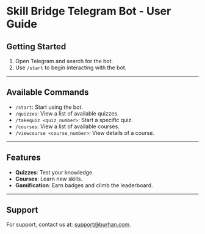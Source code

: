 # Skill Bridge Telegram Bot - User Guide

## Getting Started
1. Open Telegram and search for the bot.
2. Use `/start` to begin interacting with the bot.

---

## Available Commands
- `/start`: Start using the bot.
- `/quizzes`: View a list of available quizzes.
- `/takequiz <quiz_number>`: Start a specific quiz.
- `/courses`: View a list of available courses.
- `/viewcourse <course_number>`: View details of a course.

---

## Features
- **Quizzes**: Test your knowledge.
- **Courses**: Learn new skills.
- **Gamification**: Earn badges and climb the leaderboard.

---

## Support
For support, contact us at: [support@burhan.com](mailto:resilience86400@gmail.com).
